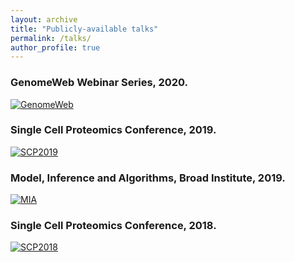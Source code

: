 ```yaml
---
layout: archive
title: "Publicly-available talks"
permalink: /talks/
author_profile: true
---
```


### GenomeWeb Webinar Series, 2020.

 <a href="https://event.on24.com/wcc/r/2213970/D72B03367640C4017A50C1BB88BCC3D2?partnerref=seriespage">
    <img src="https://event.on24.com/event/22/13/97/0/rt/1/logo/event/gwabrf20990x1004920.jpg" alt="GenomeWeb">
  </a> 

<br/>

### Single Cell Proteomics Conference, 2019.

 <a href="http://www.youtube.com/watch?v=mz6Yq2XSu-8">
    <img src="http://img.youtube.com/vi/mz6Yq2XSu-8/0.jpg" alt="SCP2019">
  </a> 

<br/>

### Model, Inference and Algorithms, Broad Institute, 2019.

 <a href="http://www.youtube.com/watch?v=P0-_gDUNikc">
    <img src="http://img.youtube.com/vi/P0-_gDUNikc/0.jpg" alt="MIA">
  </a> 

<br/>

### Single Cell Proteomics Conference, 2018.

 <a href="http://www.youtube.com/watch?v=w48VxHymqo0">
    <img src="http://img.youtube.com/vi/w48VxHymqo0/0.jpg" alt="SCP2018">
  </a> 

<br/>


